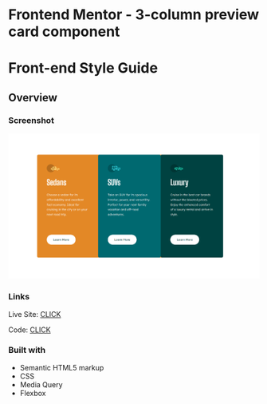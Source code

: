 # Frontend Mentor - 3-column preview card component
# Front-end Style Guide

## Overview

### Screenshot

![solution](https://github.com/patrick-selin/3-column-preview-card-component/blob/main/images/3-column%20preview%20card%20component-solution.png)


### Links

 Live Site: [CLICK](https://patrick-selin.github.io/3-column-preview-card-component/)

 Code: [CLICK](https://github.com/patrick-selin/3-column-preview-card-component.git)

### Built with

- Semantic HTML5 markup
- CSS
- Media Query
- Flexbox

